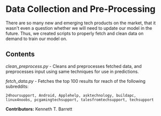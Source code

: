 # Data Collection and Pre-Processing

There are so many new and emerging tech products on the market, that it wasn't even a question whether we will need to update our model in the future. Thus, we created scripts to properly fetch and clean data on demand to train our model on.

## Contents
*clean_preprocess.py* - Cleans and preprocesses fetched data, and preprocesses input using same techniques for use in predictions.

*fetch_data.py* - Fetches the top 100 results for reach of the following subreddits:
```
24hoursupport, Android, Applehelp, asktechnology, buildapc, linux4noobs, pcgamingtechsupport, talesfromtechsupport, techsupport
```

**Contributors:**
Kenneth T. Barrett
